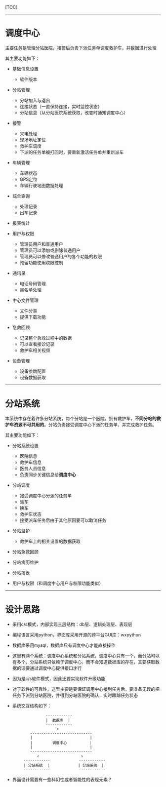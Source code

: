 [TOC]

---------------------------------------

# 调度中心 #
主要任务是管理分站医院，接警后负责下派任务单调度救护车，并数据进行处理

其主要功能如下：

+ 基础信息设置
    + 软件版本

+ 分站管理
    + 分站加入与退出
    + 连接状态（一直保持连接，实时监控状态）
    + 分站信息（从分站医院系统获取，改变时通知调度中心）

+ 接警
    + 来电处理
    + 现场地址定位
    + 救护车调度
    + 下派的任务单被打回时，要重新激活任务单并重新派车

+ 车辆管理
    + 车辆状态
    + GPS定位
    + 车辆行驶地图数据处理

+ 综合查询
    +  处理记录
    + 出车记录

+ 报表统计

+ 用户与权限
    + 管理员用户和普通用户
    + 管理员可以添加或删除普通用户
    + 管理员可以修改普通用户的各个功能的权限
    + 预留功能使用权限控制

+ 通讯录
    + 电话号码管理
    + 黑名单处理

+ 中心文件管理
    + 文件分类
    + 提供下载功能

 + 急救回顾
    + 记录整个急救过程中的数据
    + 可以查看接诊记录
    + 救护车相关视频            

+ 设备管理
    + 设备参数配置
    + 设备数据获取

---------------------------------------

# 分站系统 #
本系统中存在着许多分站系统，每个分站是一个医院，拥有救护车，**不同分站的救护车资源不可共用的**。分站负责接受调度中心下派的任务单，并完成救护任务。

其主要功能如下：

+ 分站系统设置
    + 医院信息
    + 救护车信息
    + 医务人员信息
    + 负责同步关键信息给**调度中心**

+ 分站调度
    + 接受调度中心分派的任务单
    + 派车
    + 换车
    + 救护车状态
    + 接受派车任务后由于其他原因要可以取消任务

+ 分站监护
    + 救护车上的相关设置的数据获取

+ 分站急救回顾

+ 分站病历维护

+ 分站报表

+ 用户与权限（和调度中心用户与权限功能类似）

---------------------------------------

# 设计思路 #
+ 采用c/s模式，内部实现三层结构：db层、逻辑处理层、表现层
+ 编程语言采用python，界面库采用开源的跨平台GUI库：wxpython
+ 数据库采用mysql，数据库只有调度中心才能直接操作
+ 这里有两个系统：调度中心系统和分站系统，调度中心只有一个，而分站可以有多个，分站系统只依赖于调度中心，而不会知道数据库的存在，其要获取数据的话要通过调度中心提供接口才行
+ 因为是c/s软件模式，因此还要实现软件升级功能
+ 对于软件的可靠性，这里主要是要保证调用中心接到任务后，要准备无误的把任务下派到分站医院，并得到分站医院的确认，实时跟踪任务状态
+ 系统交互结构如下：

                     ------------
                     |  数据库  |
                     ------------
                          ↕
              ----------------------------
              |                          |
              |         调度中心          |
              |                          |
              ----------------------------
                 ↗                   ↖
           ------------             ------------
           | 分站系统  |             | 分站系统  |
           ------------             ------------

+ 界面设计需要有一些科幻性或者智能性的表现元素？
